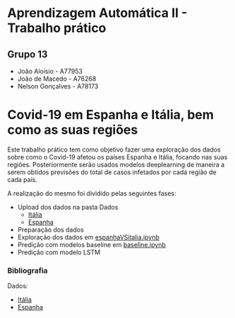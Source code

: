 # Aprendizagem Automática II - Trabalho prático

## Grupo 13
- João Aloísio - A77953
- João de Macedo - A76268
- Nelson Gonçalves - A78173

# Covid-19 em Espanha e Itália, bem como as suas regiões

Este trabalho prático tem como objetivo fazer uma exploração dos dados sobre como o Covid-19 afetou os países Espanha e Itália, focando nas suas regiões. Posteriormente serão usados modelos deeplearning de maneira a serem obtidos previsões do total de casos infetados por cada região de cada país.

A realização do mesmo foi dividido pelas seguintes fases:

- Upload dos dados na pasta Dados
	- [Itália](https://github.com/Tetra134/AA2-Grupo13/blob/master/Data/dpc-covid19-ita-regioni2.csv)
	- [Espanha](https://github.com/Tetra134/AA2-Grupo13/blob/master/Data/serie_historica_acumulados.csv)
- Preparação dos dados
- Exploração dos dados em [espanhaVSitalia.ipynb](https://github.com/Tetra134/AA2-Grupo13/blob/master/espanhaVSitalia.ipynb)
- Predição com modelos baseline em [baseline.ipynb](https://github.com/Tetra134/AA2-Grupo13/blob/master/baseline.ipynb)
- Predição com modelo LSTM

### Bibliografia

Dados:
- [Itália](https://github.com/pcm-dpc/COVID-19/blob/master/dati-regioni/dpc-covid19-ita-regioni.csv)
- [Espanha](https://www.kaggle.com/python10pm/covid19spain)